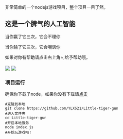 非常简单的一个nodejs游戏项目，整个项目一目了然。

## 这是一个脾气的人工智能
当你赢了它三次，它会不理你

当你输了它三次，它会嘲讽你

如果对你有帮助请点击右上角:star:,给予帮助哦。

![](https://imgsa.baidu.com/forum/w%3D580/sign=e9a2845c0ef3d7ca0cf63f7ec21ebe3c/27c4b31c8701a18bf656d12d9c2f07082838fe20.jpg)
![](https://imgsa.baidu.com/forum/w%3D580/sign=3db444a941166d223877159c76220945/9502b31bb051f819ee57c028d8b44aed2e73e777.jpg)

### 项目运行

确保你下载了node，如果你没有下载请[点击](https://nodejs.org/)

```
#克隆到本地
git clone https://github.com/YLX621/Little-tiger-gun
#进入文件夹
cd Little-tiger-gun
#开启本地服务
node index.js
#开始玩游戏吧！
```

